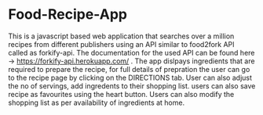 # Food-Recipe-App

This is a javascript based web application that searches over a million recipes from different publishers using an API similar to food2fork API called as forkify-api.
The documentation for the used API can be found here -> https://forkify-api.herokuapp.com/ .
The app dislpays ingredients that are required to prepare the recipe, for full details of prepration the user can go to the recipe page by clicking on the DIRECTIONS tab.
User can also adjust the no of servings, add ingredents to their shopping list.
users can also save recipe as favourites using the heart button.
Users can also modify the shopping list as per availability of ingredients at home.
